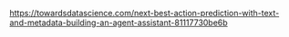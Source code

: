 https://towardsdatascience.com/next-best-action-prediction-with-text-and-metadata-building-an-agent-assistant-81117730be6b  

